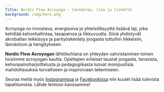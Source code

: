 ```yaml
---
Title: Nordic Flow Acroyoga – läsnäoloa, iloa ja liikettä
background: /img/hero.png
---
```

Acroyoga on innostava, energisoiva ja yhteisöllisyyttä lisäävä laji, joka kehittää kehonhallintaa, 
tasapainoa ja liikkuvuutta. Siinä yhdistyvät akrobatian leikkisyys ja parityöskentely joogasta 
tuttuihin liikkeisiin, läsnäoloon ja hengitykseen. 

**Nordic Flow Acroyogan** lähtökohtana on yhteyden vahvistaminen toinen toisiimme acroyogan kautta. 
Opettajien erilaiset taustat joogasta, tanssista, kehonpainoharjoittelusta ja pedagogiikasta 
luovat monipuolisia mahdollisuuksia turvalliseen ja inspiroivaan tekemiseen.

Seuraa meitä myös [Instagramissa](https://www.instagram.com/nordicflowacroyoga/) ja 
[Facebookissa](https://www.facebook.com/nordicflowacroyoga/) niin kuulet lisää tulevista tapahtumista. 
Lähde lentoon kanssamme!